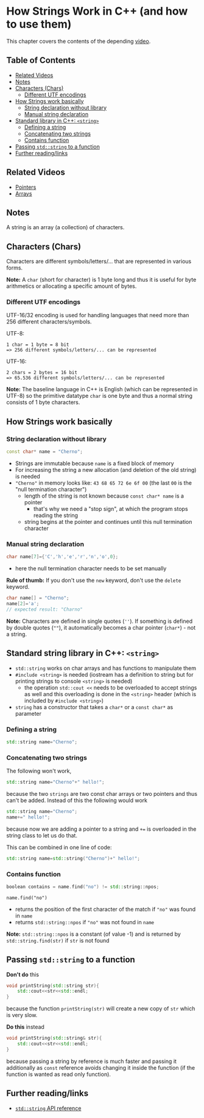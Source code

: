 # How Strings Work in C++ (and how to use them)

This chapter covers the contents of the depending [video](https://www.youtube.com/watch?v=ijIxcB9qjaU&list=PLlrATfBNZ98dudnM48yfGUldqGD0S4FFb&index=31).

## Table of Contents
  - [Related Videos](#related-videos)
  - [Notes](#notes)
  - [Characters (Chars)](#characters-chars)
    - [Different UTF encodings](#different-utf-encodings)
  - [How Strings work basically](#how-strings-work-basically)
    - [String declaration without library](#string-declaration-without-library)
    - [Manual string declaration](#manual-string-declaration)
  - [Standard library in C++: `<string>`](#standard-library-in-c-string)
    - [Defining a string](#defining-a-string)
    - [Concatenating two strings](#concatenating-two-strings)
    - [Contains function](#contains-function)
  - [Passing `std::string` to a function](#passing-stdstring-to-a-function)
  - [Further reading/links](#further-readinglinks)

## Related Videos
- [Pointers](https://www.youtube.com/watch?v=DTxHyVn0ODg&t=0s)
- [Arrays](https://www.youtube.com/watch?v=ENDaJi08jCU&t=0s)

## Notes

A string is an array (a collection) of characters.

## Characters (Chars)
Characters are different symbols/letters/... that are represented in various forms.

**Note:** A `char` (short for character) is 1 byte long and thus it is useful for byte arithmetics or allocating a specific amount of bytes.

### Different UTF encodings
UTF-16/32 encoding is used for handling languages that need more than 256 different characters/symbols.

UTF-8:
```
1 char = 1 byte = 8 bit
=> 256 different symbols/letters/... can be represented
```

UTF-16:
```
2 chars = 2 bytes = 16 bit
=> 65.536 different symbols/letters/... can be represented
```

**Note:** The baseline language in C++ is English (which can be represented in UTF-8) so the primitive datatype `char` is one byte and thus a normal string consists of 1 byte characters.

## How Strings work basically
### String declaration without library

```c++
const char* name = "Cherno";
```
- Strings are immutable because `name` is a fixed block of memory
- For increasing the string a new allocation (and deletion of the old string) is needed
- `"Cherno"` in memory looks like: `43 68 65 72 6e 6f 00` (the last `00` is the "null termination character")
  - length of the string is not known because `const char* name` is a pointer
    - that's why we need a "stop sign", at which the program stops reading the string
  - string begins at the pointer and continues until this null termination character

### Manual string declaration
```c++
char name[7]={'C','h','e','r','n','o',0};
```
- here the null termination character needs to be set manually 

**Rule of thumb:** If you don't use the `new` keyword, don't use the `delete` keyword.

```c++
char name[] = "Cherno";
name[2]='a';
// expected result: "Charno"
```

**Note:** Characters are defined in single quotes (`''`). If something is defined by double quotes (`""`), it automatically becomes a char pointer (`char*`) - not a string.


## Standard string library in C++: `<string>`
- `std::string` works on char arrays and has functions to manipulate them
- `#include <string>` is needed (iostream has a definition to string but for printing strings to console `<string>` is needed)
  - the operation `std::cout <<` needs to be overloaded to accept strings as well and this overloading is done in the `<string>` header (which is included by `#include <string>`)
- `string` has a constructor that takes a `char*` or a `const char*` as parameter

### Defining a string
```c++
std::string name="Cherno";
```
### Concatenating two strings
The following won't work,
```c++
std::string name="Cherno"+" hello!";
```
because the two `strings` are two const char arrays or two pointers and thus can't be added.
Instead of this the following would work
```c++
std::string name="Cherno";
name+=" hello!";
```
because now we are adding a pointer to a string and `+=` is overloaded in the string class to let us do that. 

This can be combined in one line of code:
```c++
std::string name=std::string("Cherno")+" hello!";
```

### Contains function
```c++
boolean contains = name.find("no") != std::string::npos;
```
`name.find("no")` 
- returns the position of the first character of the match if `"no"` was found in `name` 
- returns `std::string::npos` if `"no"` was not found in `name` 

**Note:** `std::string::npos` is a constant (of value -1) and is returned by `std::string.find(str)` if `str` is not found 

## Passing `std::string` to a function
**Don't do** this
```c++
void printString(std::string str){
    std::cout<<str<<std::endl;
}
```
because the function `printString(str)` will create a new copy of `str` which is very slow.

**Do this** instead
```c++
void printString(std::string& str){
    std::cout<<str<<std::endl;
}
```
because passing a string by reference is much faster and passing it additionally as `const` reference avoids changing it inside the function (if the function is wanted as read only function).

## Further reading/links
- [`std::string` API reference](https://cplusplus.com/reference/string/string/)













